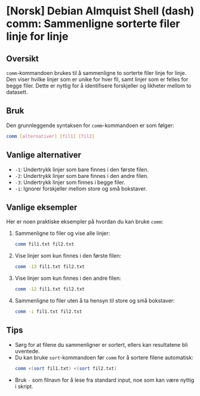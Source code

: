 # [Norsk] Debian Almquist Shell (dash) comm: Sammenligne sorterte filer linje for linje

## Oversikt
`comm`-kommandoen brukes til å sammenligne to sorterte filer linje for linje. Den viser hvilke linjer som er unike for hver fil, samt linjer som er felles for begge filer. Dette er nyttig for å identifisere forskjeller og likheter mellom to datasett.

## Bruk
Den grunnleggende syntaksen for `comm`-kommandoen er som følger:
```bash
comm [alternativer] [fil1] [fil2]
```

## Vanlige alternativer
- `-1`: Undertrykk linjer som bare finnes i den første filen.
- `-2`: Undertrykk linjer som bare finnes i den andre filen.
- `-3`: Undertrykk linjer som finnes i begge filer.
- `-i`: Ignorer forskjeller mellom store og små bokstaver.

## Vanlige eksempler
Her er noen praktiske eksempler på hvordan du kan bruke `comm`:

1. Sammenligne to filer og vise alle linjer:
   ```bash
   comm fil1.txt fil2.txt
   ```

2. Vise linjer som kun finnes i den første filen:
   ```bash
   comm -13 fil1.txt fil2.txt
   ```

3. Vise linjer som kun finnes i den andre filen:
   ```bash
   comm -12 fil1.txt fil2.txt
   ```

4. Sammenligne to filer uten å ta hensyn til store og små bokstaver:
   ```bash
   comm -i fil1.txt fil2.txt
   ```

## Tips
- Sørg for at filene du sammenligner er sortert, ellers kan resultatene bli uventede.
- Du kan bruke `sort`-kommandoen før `comm` for å sortere filene automatisk:
  ```bash
  comm <(sort fil1.txt) <(sort fil2.txt)
  ```
- Bruk `-` som filnavn for å lese fra standard input, noe som kan være nyttig i skript.